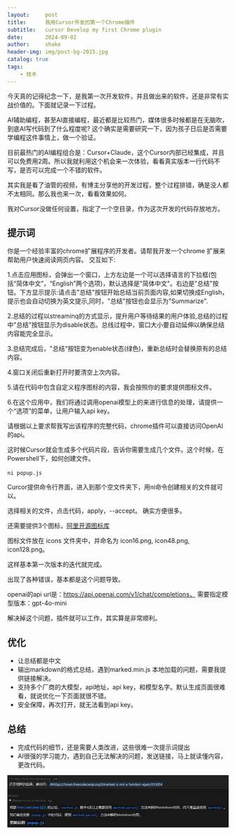 ```yaml
---
layout:     post
title:      我用Cursor开发的第一个Chrome插件
subtitle:   cursor Develop my first Chrome plugin
date:       2024-09-02
author:     shake
header-img: img/post-bg-2015.jpg
catalog: true
tags:
    - 技术
---
```


今天真的记得纪念一下，是我第一次开发软件，并且做出来的软件，还是非常有实战价值的。下面就记录一下过程。

AI辅助编程，甚至AI直接编程，最近都是比较热门，媒体很多时候都是在无脑吹，到底AI写代码到了什么程度呢? 这个确实是需要研究一下，因为孩子日后是否需要学编程这件事情上，做一个验证。

目前最热门的AI编程组合是：Cursor+Claude，这个Cursor内部已经集成，并且可以免费用2周。所以我就利用这个机会来一次体验，看看真实版本一行代码不写，是否可以完成一个不错的软件。

其实我是看了油管的视频，有博主分享他的开发过程，整个过程排错，确是没人都不太相同。那么我也来一次，看看效果如何。

我对Cursor没做任何设置，指定了一个空目录，作为这次开发的代码存放地方。

## 提示词


你是一个经验丰富的chrome扩展程序的开发者。请帮我开发一个chrome 扩展来帮助用户快速阅读网页内容。
交互如下:

1.点击应用图标，会弹出一个窗口，上方左边是一个可以选择语言的下拉框(包括“简体中文”，“English”两个选项)，默认选择是"简体中文"。右边是"总结"按钮。下方显示提示:请点击"总结"按钮开始总结当前页面内容,如果切换成English，提示也会自动切换为英文提示,同时，"总结"按钮也会显示为"Summarize".

2.总结的过程以streaminq的方式显示，提升用户等待结果的用户体验,总结的过程中"总结"按钮显示为disable状态。总线过程中，窗口大小要自动延伸以确保总结内容能完全显示。

3.总结完成后，"总结"按钮变为enable状态(绿色)，重新总结时会替换原有的总结内容。

4.窗口关闭后重新打开时要清空上次内容。

5.请在代码中包含自定义程序图标的内容，我会按照你的要求提供图标文件。

6.在这个应用中，我们将通过调用openai模型上的来进行信息的处理，请提供一个“选项”的菜单，让用户输入api key。

请根据以上要求帮我写出该程序的完整代码，chrome插件可以直接访问OpenAI的api。


这时候Cursor就会生成多个代码片段，告诉你需要生成几个文件。这个时候，在Powershell下，如何创建文件。


``ni popup.js``


Curcor提供命令行界面，进入到那个空文件夹下，用ni命令创建相关的文件就可以。

选择相关的文件，点击代码，apply，--accept。 确实方便很多。

还需要提供3个图标，[阿里开源图标库](https://www.iconfont.cn/)

图标文件放在 icons 文件夹中，并命名为 icon16.png, icon48.png, icon128.png。

这样基本第一次版本的迭代就完成。

出现了各种错误，基本都是这个问题导致。

openai的api url是：https://api.openai.com/v1/chat/completions， 需要指定模型版本：gpt-4o-mini	

解决掉这个问题，插件就可以工作，其实算是非常顺利。

## 优化

* 让总结都是中文
* 输出markdown的格式总结，遇到marked.min.js 本地加载的问题，需要我提供链接解决。
* 支持多个厂商的大模型，api地址，api key，和模型名字。默认生成页面很难看，就说优化一下页面就很不错。
* 安全保障，再次打开，就无法看到api key。


## 总结

* 完成代码的细节，还是需要人类改进，这些很难一次提示词提出
* AI很强的学习能力，遇到自己无法解决的问题，发送链接，马上就读懂内容，更改代码。


![study](/img/2024/son/1.jpg "yes")


